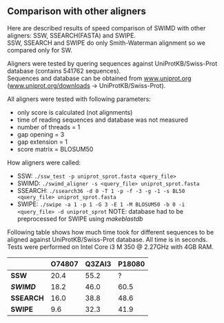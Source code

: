 ## Comparison with other aligners

Here are described results of speed comparison of SWIMD with other aligners: SSW, SSEARCH(FASTA) and SWIPE.  
SSW, SSEARCH and SWIPE do only Smith-Waterman alignment so we compared only for SW.

Aligners were tested by quering sequences against UniProtKB/Swiss-Prot database (contains 541762 sequences).  
Sequences and database can be obtained from www.uniprot.org (www.uniprot.org/downloads -> UniProtKB/Swiss-Prot).

All aligners were tested with following parameters:
* only score is calculated (not alignments)
* time of reading sequences and database was not measured
* number of threads = 1
* gap opening = 3
* gap extension = 1
* score matrix = BLOSUM50

How aligners were called:
* SSW: `./ssw_test -p uniprot_sprot.fasta <query_file>`
* SWIMD: `./swimd_aligner -s <query_file> uniprot_sprot.fasta`
* SSEARCH: `./ssearch36 -d 0 -T 1 -p -f -3 -g -1 -s BL50 <query_file> uniprot_sprot.fasta`
* SWIPE: `./swipe -a 1 -p 1 -G 3 -E 1 -M BLOSUM50 -b 0 -i <query_file> -d uniprot_sprot` NOTE: database had to be preprocessed for SWIPE using _makeblastdb_

Following table shows how much time took for different sequences to be aligned against UniProtKB/Swiss-Prot database.
All time is in seconds. Tests were performed on Intel Core i3 M 350 @ 2.27GHz with 4GB RAM.

|             | O74807 | Q3ZAI3 | P18080 |
|-------------|--------|--------|--------|
| **SSW**     |  20.4  |  55.2  |   ?    |
| **_SWIMD_** |  18.2  |  46.0  |  60.5  |
| **SSEARCH** |  16.0  |  38.8  |  48.6  |
| **SWIPE**   |   9.6  |  32.3  |  41.9  |
